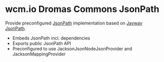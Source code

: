 wcm.io Dromas Commons JsonPath
==============================

Provide preconfigured [JsonPath](http://goessner.net/articles/JsonPath/) implementation based on [Jayway JsonPath](https://github.com/jayway/JsonPath).

* Embeds JsonPath incl. dependencies
* Exports public JsonPath API
* Preconfigured to use JacksonJsonNodeJsonProvider and JacksonMappingProvider
